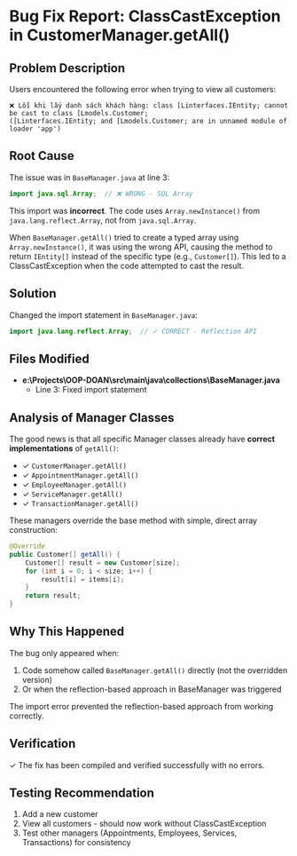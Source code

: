 # Bug Fix Report: ClassCastException in CustomerManager.getAll()

## Problem Description

Users encountered the following error when trying to view all customers:

```
❌ Lỗi khi lấy danh sách khách hàng: class [Linterfaces.IEntity; cannot be cast to class [Lmodels.Customer;
([Linterfaces.IEntity; and [Lmodels.Customer; are in unnamed module of loader 'app')
```

## Root Cause

The issue was in `BaseManager.java` at line 3:

```java
import java.sql.Array;  // ❌ WRONG - SQL Array
```

This import was **incorrect**. The code uses `Array.newInstance()` from `java.lang.reflect.Array`, not from `java.sql.Array`.

When `BaseManager.getAll()` tried to create a typed array using `Array.newInstance()`, it was using the wrong API, causing the method to return `IEntity[]` instead of the specific type (e.g., `Customer[]`). This led to a ClassCastException when the code attempted to cast the result.

## Solution

Changed the import statement in `BaseManager.java`:

```java
import java.lang.reflect.Array;  // ✓ CORRECT - Reflection API
```

## Files Modified

- **e:\Projects\OOP-DOAN\src\main\java\collections\BaseManager.java**
  - Line 3: Fixed import statement

## Analysis of Manager Classes

The good news is that all specific Manager classes already have **correct implementations** of `getAll()`:

- ✓ `CustomerManager.getAll()`
- ✓ `AppointmentManager.getAll()`
- ✓ `EmployeeManager.getAll()`
- ✓ `ServiceManager.getAll()`
- ✓ `TransactionManager.getAll()`

These managers override the base method with simple, direct array construction:

```java
@Override
public Customer[] getAll() {
    Customer[] result = new Customer[size];
    for (int i = 0; i < size; i++) {
        result[i] = items[i];
    }
    return result;
}
```

## Why This Happened

The bug only appeared when:

1. Code somehow called `BaseManager.getAll()` directly (not the overridden version)
2. Or when the reflection-based approach in BaseManager was triggered

The import error prevented the reflection-based approach from working correctly.

## Verification

✓ The fix has been compiled and verified successfully with no errors.

## Testing Recommendation

1. Add a new customer
2. View all customers - should now work without ClassCastException
3. Test other managers (Appointments, Employees, Services, Transactions) for consistency

